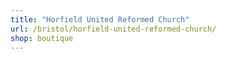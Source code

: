 ```yaml
---
title: "Horfield United Reformed Church"
url: /bristol/horfield-united-reformed-church/
shop: boutique
---
```

